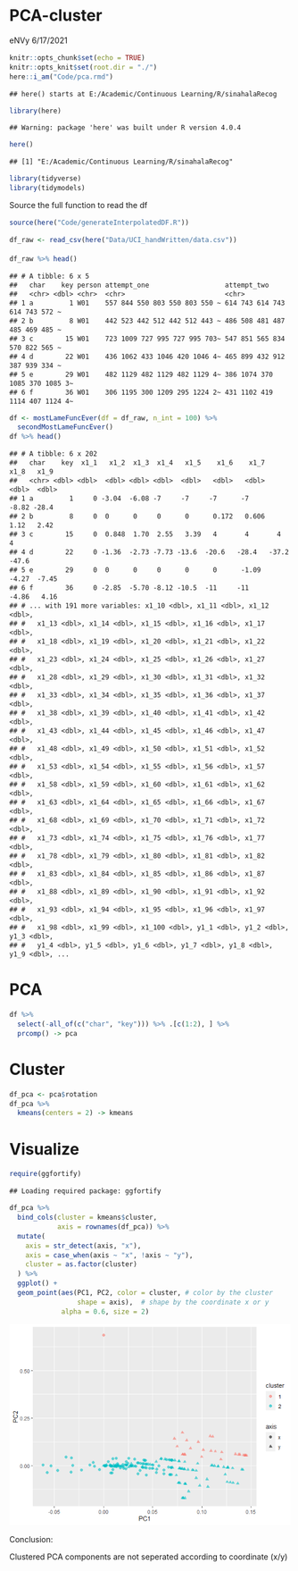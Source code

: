 PCA-cluster
================
eNVy
6/17/2021

``` r
knitr::opts_chunk$set(echo = TRUE)
knitr::opts_knit$set(root.dir = "./")
here::i_am("Code/pca.rmd")
```

    ## here() starts at E:/Academic/Continuous Learning/R/sinahalaRecog

``` r
library(here)
```

    ## Warning: package 'here' was built under R version 4.0.4

``` r
here()
```

    ## [1] "E:/Academic/Continuous Learning/R/sinahalaRecog"

``` r
library(tidyverse)
library(tidymodels)
```

Source the full function to read the df

``` r
source(here("Code/generateInterpolatedDF.R"))
```

``` r
df_raw <- read_csv(here("Data/UCI_handWritten/data.csv"))

df_raw %>% head()
```

    ## # A tibble: 6 x 5
    ##   char    key person attempt_one                   attempt_two                  
    ##   <chr> <dbl> <chr>  <chr>                         <chr>                        
    ## 1 a         1 W01    557 844 550 803 550 803 550 ~ 614 743 614 743 614 743 572 ~
    ## 2 b         8 W01    442 523 442 512 442 512 443 ~ 486 508 481 487 485 469 485 ~
    ## 3 c        15 W01    723 1009 727 995 727 995 703~ 547 851 565 834 570 822 565 ~
    ## 4 d        22 W01    436 1062 433 1046 420 1046 4~ 465 899 432 912 387 939 334 ~
    ## 5 e        29 W01    482 1129 482 1129 482 1129 4~ 386 1074 370 1085 370 1085 3~
    ## 6 f        36 W01    306 1195 300 1209 295 1224 2~ 431 1102 419 1114 407 1124 4~

``` r
df <- mostLameFuncEver(df = df_raw, n_int = 100) %>% 
  secondMostLameFuncEver()
df %>% head()
```

    ## # A tibble: 6 x 202
    ##   char    key  x1_1   x1_2  x1_3  x1_4   x1_5    x1_6    x1_7   x1_8   x1_9
    ##   <chr> <dbl> <dbl>  <dbl> <dbl> <dbl>  <dbl>   <dbl>   <dbl>  <dbl>  <dbl>
    ## 1 a         1     0 -3.04  -6.08 -7     -7     -7      -7      -8.82 -28.4 
    ## 2 b         8     0  0      0     0      0      0.172   0.606   1.12   2.42
    ## 3 c        15     0  0.848  1.70  2.55   3.39   4       4       4      4   
    ## 4 d        22     0 -1.36  -2.73 -7.73 -13.6  -20.6   -28.4   -37.2  -47.6 
    ## 5 e        29     0  0      0     0      0      0      -1.09   -4.27  -7.45
    ## 6 f        36     0 -2.85  -5.70 -8.12 -10.5  -11     -11      -4.86   4.16
    ## # ... with 191 more variables: x1_10 <dbl>, x1_11 <dbl>, x1_12 <dbl>,
    ## #   x1_13 <dbl>, x1_14 <dbl>, x1_15 <dbl>, x1_16 <dbl>, x1_17 <dbl>,
    ## #   x1_18 <dbl>, x1_19 <dbl>, x1_20 <dbl>, x1_21 <dbl>, x1_22 <dbl>,
    ## #   x1_23 <dbl>, x1_24 <dbl>, x1_25 <dbl>, x1_26 <dbl>, x1_27 <dbl>,
    ## #   x1_28 <dbl>, x1_29 <dbl>, x1_30 <dbl>, x1_31 <dbl>, x1_32 <dbl>,
    ## #   x1_33 <dbl>, x1_34 <dbl>, x1_35 <dbl>, x1_36 <dbl>, x1_37 <dbl>,
    ## #   x1_38 <dbl>, x1_39 <dbl>, x1_40 <dbl>, x1_41 <dbl>, x1_42 <dbl>,
    ## #   x1_43 <dbl>, x1_44 <dbl>, x1_45 <dbl>, x1_46 <dbl>, x1_47 <dbl>,
    ## #   x1_48 <dbl>, x1_49 <dbl>, x1_50 <dbl>, x1_51 <dbl>, x1_52 <dbl>,
    ## #   x1_53 <dbl>, x1_54 <dbl>, x1_55 <dbl>, x1_56 <dbl>, x1_57 <dbl>,
    ## #   x1_58 <dbl>, x1_59 <dbl>, x1_60 <dbl>, x1_61 <dbl>, x1_62 <dbl>,
    ## #   x1_63 <dbl>, x1_64 <dbl>, x1_65 <dbl>, x1_66 <dbl>, x1_67 <dbl>,
    ## #   x1_68 <dbl>, x1_69 <dbl>, x1_70 <dbl>, x1_71 <dbl>, x1_72 <dbl>,
    ## #   x1_73 <dbl>, x1_74 <dbl>, x1_75 <dbl>, x1_76 <dbl>, x1_77 <dbl>,
    ## #   x1_78 <dbl>, x1_79 <dbl>, x1_80 <dbl>, x1_81 <dbl>, x1_82 <dbl>,
    ## #   x1_83 <dbl>, x1_84 <dbl>, x1_85 <dbl>, x1_86 <dbl>, x1_87 <dbl>,
    ## #   x1_88 <dbl>, x1_89 <dbl>, x1_90 <dbl>, x1_91 <dbl>, x1_92 <dbl>,
    ## #   x1_93 <dbl>, x1_94 <dbl>, x1_95 <dbl>, x1_96 <dbl>, x1_97 <dbl>,
    ## #   x1_98 <dbl>, x1_99 <dbl>, x1_100 <dbl>, y1_1 <dbl>, y1_2 <dbl>, y1_3 <dbl>,
    ## #   y1_4 <dbl>, y1_5 <dbl>, y1_6 <dbl>, y1_7 <dbl>, y1_8 <dbl>, y1_9 <dbl>, ...

# PCA

``` r
df %>% 
  select(-all_of(c("char", "key"))) %>% .[c(1:2), ] %>% 
  prcomp() -> pca
```

# Cluster

``` r
df_pca <- pca$rotation
df_pca %>% 
  kmeans(centers = 2) -> kmeans
```

# Visualize

``` r
require(ggfortify)
```

    ## Loading required package: ggfortify

``` r
df_pca %>% 
  bind_cols(cluster = kmeans$cluster, 
            axis = rownames(df_pca)) %>% 
  mutate(
    axis = str_detect(axis, "x"), 
    axis = case_when(axis ~ "x", !axis ~ "y"), 
    cluster = as.factor(cluster)
  ) %>% 
  ggplot() + 
  geom_point(aes(PC1, PC2, color = cluster, # color by the cluster
                 shape = axis),  # shape by the coordinate x or y
             alpha = 0.6, size = 2)
```

![](pca_files/figure-gfm/unnamed-chunk-7-1.png)<!-- -->

Conclusion:

Clustered PCA components are not seperated according to coordinate (x/y)
